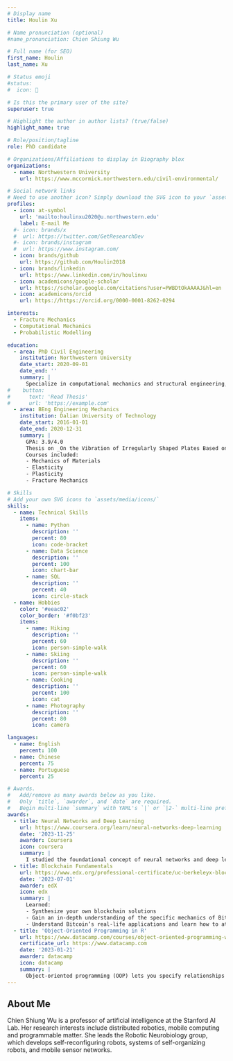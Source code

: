 ```yaml
---
# Display name
title: Houlin Xu

# Name pronunciation (optional)
#name_pronunciation: Chien Shiung Wu

# Full name (for SEO)
first_name: Houlin
last_name: Xu

# Status emoji
#status:
#  icon: 🥂

# Is this the primary user of the site?
superuser: true

# Highlight the author in author lists? (true/false)
highlight_name: true

# Role/position/tagline
role: PhD candidate

# Organizations/Affiliations to display in Biography blox
organizations:
  - name: Northwestern University
    url: https://www.mccormick.northwestern.edu/civil-environmental/

# Social network links
# Need to use another icon? Simply download the SVG icon to your `assets/media/icons/` folder.
profiles:
  - icon: at-symbol
    url: 'mailto:houlinxu2020@u.northwestern.edu'
    label: E-mail Me
  #- icon: brands/x
  #  url: https://twitter.com/GetResearchDev
  #- icon: brands/instagram
  #  url: https://www.instagram.com/
  - icon: brands/github
    url: https://github.com/Houlin2018
  - icon: brands/linkedin
    url: https://www.linkedin.com/in/houlinxu
  - icon: academicons/google-scholar
    url: https://scholar.google.com/citations?user=PWBDtOkAAAAJ&hl=en
  - icon: academicons/orcid
    url: https://https://orcid.org/0000-0001-8262-0294

interests:
  - Fracture Mechanics
  - Computational Mechanics
  - Probabilistic Modelling

education:
  - area: PhD Civil Engineering
    institution: Northwestern University
    date_start: 2020-09-01
    date_end: ''
    summary: |
      Specialize in computational mechanics and structural engineering, focusing on fracture mechanics, risk assessment, and material optimization to achieve modern fracture analysis.
#    button:
#      text: 'Read Thesis'
#      url: 'https://example.com'
  - area: BEng Engineering Mechanics
    institution: Dalian University of Technology
    date_start: 2016-01-01
    date_end: 2020-12-31
    summary: |
      GPA: 3.9/4.0
      Thesis on _On the Vibration of Irregularly Shaped Plates Based on the Symplectic Superposition Method_.
      Courses included:
      - Mechanics of Materials
      - Elasticity
      - Plasticity
      - Fracture Mechanics

# Skills
# Add your own SVG icons to `assets/media/icons/`
skills:
  - name: Technical Skills
    items:
      - name: Python
        description: ''
        percent: 80
        icon: code-bracket
      - name: Data Science
        description: ''
        percent: 100
        icon: chart-bar
      - name: SQL
        description: ''
        percent: 40
        icon: circle-stack
  - name: Hobbies
    color: '#eeac02'
    color_border: '#f0bf23'
    items:
      - name: Hiking
        description: ''
        percent: 60
        icon: person-simple-walk
      - name: Skiing
        description: ''
        percent: 60
        icon: person-simple-walk
      - name: Cooking
        description: ''
        percent: 100
        icon: cat
      - name: Photography
        description: ''
        percent: 80
        icon: camera

languages:
  - name: English
    percent: 100
  - name: Chinese
    percent: 75
  - name: Portuguese
    percent: 25

# Awards.
#   Add/remove as many awards below as you like.
#   Only `title`, `awarder`, and `date` are required.
#   Begin multi-line `summary` with YAML's `|` or `|2-` multi-line prefix and indent 2 spaces below.
awards:
  - title: Neural Networks and Deep Learning
    url: https://www.coursera.org/learn/neural-networks-deep-learning
    date: '2023-11-25'
    awarder: Coursera
    icon: coursera
    summary: |
      I studied the foundational concept of neural networks and deep learning. By the end, I was familiar with the significant technological trends driving the rise of deep learning; build, train, and apply fully connected deep neural networks; implement efficient (vectorized) neural networks; identify key parameters in a neural network’s architecture; and apply deep learning to your own applications.
  - title: Blockchain Fundamentals
    url: https://www.edx.org/professional-certificate/uc-berkeleyx-blockchain-fundamentals
    date: '2023-07-01'
    awarder: edX
    icon: edx
    summary: |
      Learned:
      - Synthesize your own blockchain solutions
      - Gain an in-depth understanding of the specific mechanics of Bitcoin
      - Understand Bitcoin’s real-life applications and learn how to attack and destroy Bitcoin, Ethereum, smart contracts and Dapps, and alternatives to Bitcoin’s Proof-of-Work consensus algorithm
  - title: 'Object-Oriented Programming in R'
    url: https://www.datacamp.com/courses/object-oriented-programming-with-s3-and-r6-in-r
    certificate_url: https://www.datacamp.com
    date: '2023-01-21'
    awarder: datacamp
    icon: datacamp
    summary: |
      Object-oriented programming (OOP) lets you specify relationships between functions and the objects that they can act on, helping you manage complexity in your code. This is an intermediate level course, providing an introduction to OOP, using the S3 and R6 systems. S3 is a great day-to-day R programming tool that simplifies some of the functions that you write. R6 is especially useful for industry-specific analyses, working with web APIs, and building GUIs.
---
```


## About Me

Chien Shiung Wu is a professor of artificial intelligence at the Stanford AI Lab. Her research interests include distributed robotics, mobile computing and programmable matter. She leads the Robotic Neurobiology group, which develops self-reconfiguring robots, systems of self-organizing robots, and mobile sensor networks.
